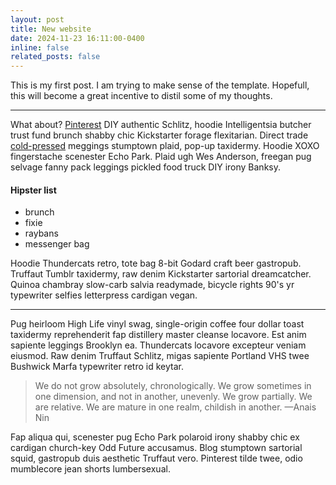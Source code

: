 ```yaml
---
layout: post
title: New website
date: 2024-11-23 16:11:00-0400
inline: false
related_posts: false
---
```


This is my first post. I am trying to make sense of the template. Hopefull, this will become a great incentive to distil some of my thoughts. 

---

What about? <a href="https://www.pinterest.com">Pinterest</a> DIY authentic Schlitz, hoodie Intelligentsia butcher trust fund brunch shabby chic Kickstarter forage flexitarian. Direct trade <a href="https://en.wikipedia.org/wiki/Cold-pressed_juice">cold-pressed</a> meggings stumptown plaid, pop-up taxidermy. Hoodie XOXO fingerstache scenester Echo Park. Plaid ugh Wes Anderson, freegan pug selvage fanny pack leggings pickled food truck DIY irony Banksy.

#### Hipster list

<ul>
    <li>brunch</li>
    <li>fixie</li>
    <li>raybans</li>
    <li>messenger bag</li>
</ul>

Hoodie Thundercats retro, tote bag 8-bit Godard craft beer gastropub. Truffaut Tumblr taxidermy, raw denim Kickstarter sartorial dreamcatcher. Quinoa chambray slow-carb salvia readymade, bicycle rights 90's yr typewriter selfies letterpress cardigan vegan.

---

Pug heirloom High Life vinyl swag, single-origin coffee four dollar toast taxidermy reprehenderit fap distillery master cleanse locavore. Est anim sapiente leggings Brooklyn ea. Thundercats locavore excepteur veniam eiusmod. Raw denim Truffaut Schlitz, migas sapiente Portland VHS twee Bushwick Marfa typewriter retro id keytar.

> We do not grow absolutely, chronologically. We grow sometimes in one dimension, and not in another, unevenly. We grow partially. We are relative. We are mature in one realm, childish in another.
> —Anais Nin

Fap aliqua qui, scenester pug Echo Park polaroid irony shabby chic ex cardigan church-key Odd Future accusamus. Blog stumptown sartorial squid, gastropub duis aesthetic Truffaut vero. Pinterest tilde twee, odio mumblecore jean shorts lumbersexual.
